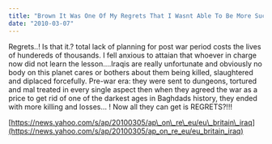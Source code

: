 ```yaml
---
title: "Brown It Was One Of My Regrets That I Wasnt Able To Be More Successful In Pushing The Americans On This Issue"
date: "2010-03-07"
---
```


Regrets..! Is that it.? total lack of planning for post war period costs the lives of hundereds of thousands. I fell anxious to attaian that whoever in charge now did not learn the lesson….Iraqis are really unfortunate and obviously no body on this planet cares or bothers about them being killed, slaughtered and diplaced forcefully. Pre-war era: they were sent to dungeons, tortured and mal treated in every single aspect then when they agreed the war as a price to get rid of one of the darkest ages in Baghdads history, they ended with more killing and losses… ! Now all they can get is REGRETS?!!!

  

[https://news.yahoo.com/s/ap/20100305/ap\_on\_re\_eu/eu\_britain\_iraq](https://news.yahoo.com/s/ap/20100305/ap_on_re_eu/eu_britain_iraq)
